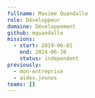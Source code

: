 ```yaml
---
fullname: Maxime Quandalle
role: Développeur
domaine: Développement
github: mquandalle
missions:
  - start: 2019-06-01
    end: 2024-06-30
    status: independent
previously:
  - mon-entreprise
  - aides.jeunes
teams: []
---
```

